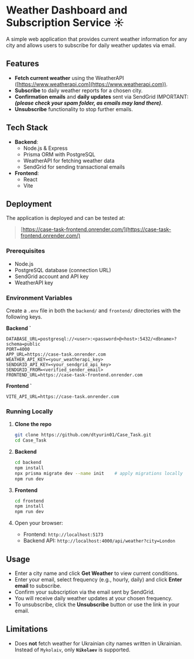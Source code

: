 # Weather Dashboard and Subscription Service ☀️

A simple web application that provides current weather information for any city and allows users to subscribe for daily weather updates via email.

## Features

- **Fetch current weather** using the WeatherAPI ([https://www.weatherapi.com](https://www.weatherapi.com)).
- **Subscribe** to daily weather reports for a chosen city.
- **Confirmation emails** and **daily updates** sent via SendGrid IMPORTANT: _**(please check your spam folder, as emails may land there)**_.
- **Unsubscribe** functionality to stop further emails.


## Tech Stack

- **Backend**:
  - Node.js & Express
  - Prisma ORM with PostgreSQL
  - WeatherAPI for fetching weather data
  - SendGrid for sending transactional emails
- **Frontend**:
  - React
  - Vite

## Deployment

The application is deployed and can be tested at:

> [https://case-task-frontend.onrender.com/](https://case-task-frontend.onrender.com/)


### Prerequisites

- Node.js 
- PostgreSQL database (connection URL)
- SendGrid account and API key
- WeatherAPI key

### Environment Variables

Create a `.env` file in both the `backend/` and `frontend/` directories with the following keys.

**Backend `**

```env
DATABASE_URL=postgresql://<user>:<password>@<host>:5432/<dbname>?schema=public
PORT=4000
APP_URL=https://case-task.onrender.com
WEATHER_API_KEY=<your_weatherapi_key>
SENDGRID_API_KEY=<your_sendgrid_api_key>
SENDGRID_FROM=<verified_sender_email>
FRONTEND_URL=https://case-task-frontend.onrender.com
```

**Frontend `**

```env
VITE_API_URL=https://case-task.onrender.com
```

### Running Locally

1. **Clone the repo**
   ```bash
   git clone https://github.com/dtyurin01/Case_Task.git
   cd Case_Task
   ```

2. **Backend**
   ```bash
   cd backend
   npm install
   npx prisma migrate dev --name init    # apply migrations locally
   npm run dev
   ```

3. **Frontend**
   ```bash
   cd frontend
   npm install
   npm run dev
   ```

4. Open your browser:
   - Frontend: `http://localhost:5173`
   - Backend API: `http://localhost:4000/api/weather?city=London`

## Usage

- Enter a city name and click **Get Weather** to view current conditions.
- Enter your email, select frequency (e.g., hourly, daily) and click **Enter email** to subscribe.
- Confirm your subscription via the email sent by SendGrid.
- You will receive daily weather updates at your chosen frequency.
- To unsubscribe, click the **Unsubscribe** button or use the link in your email.

## Limitations

- Does **not** fetch weather for Ukrainian city names written in Ukrainian. Instead of `Mykolaiv`, only **`Nikolaev`** is supported.


